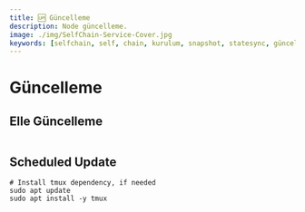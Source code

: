 ```yaml
---
title: 🆙 Güncelleme
description: Node güncelleme.
image: ./img/SelfChain-Service-Cover.jpg
keywords: [selfchain, self, chain, kurulum, snapshot, statesync, güncelleme]
---
```


# Güncelleme 

## Elle Güncelleme

```shell

```

## Scheduled Update

```shell
# Install tmux dependency, if needed
sudo apt update
sudo apt install -y tmux
```

```shell

```

